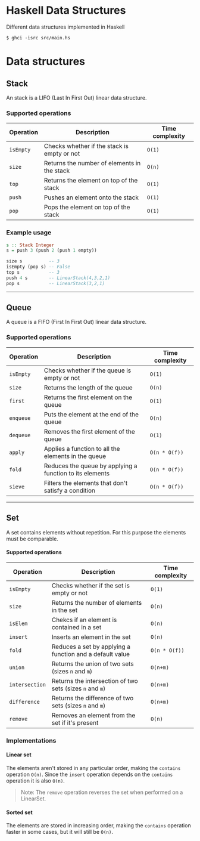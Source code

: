 # Haskell Data Structures
Different data structures implemented in Haskell

```console
$ ghci -isrc src/main.hs
```

# Data structures

## Stack
An stack is a LIFO (Last In First Out) linear data structure.

### Supported operations
| Operation | Description                                 | Time complexity |
| --------- | ------------------------------------------- | --------------- |
| `isEmpty` | Checks whether if the stack is empty or not | `O(1)`          |
| `size`    | Returns the number of elements in the stack | `O(n)`          |
| `top`     | Returns the element on top of the stack     | `O(1)`          |
| `push`    | Pushes an element onto the stack            | `O(1)`          |
| `pop`     | Pops the element on top of the stack        | `O(1)`          |

### Example usage
```hs
s :: Stack Integer
s = push 3 (push 2 (push 1 empty))

size s          -- 3
isEmpty (pop s) -- False
top s           -- 3
push 4 s        -- LinearStack(4,3,2,1)
pop s           -- LinearStack(3,2,1)
```
---

## Queue
A queue is a FIFO (First In First Out) linear data structure.

### Supported operations
| Operation | Description                                              | Time complexity |
| --------- | -------------------------------------------------------- | --------------- |
| `isEmpty` | Checks whether if the queue is empty or not              | `O(1)`          |
| `size`    | Returns the length of the queue                          | `O(n)`          |
| `first`   | Returns the first element on the queue                   | `O(1)`          |
| `enqueue` | Puts the element at the end of the queue                 | `O(n)`          |
| `dequeue` | Removes the first element of the queue                   | `O(1)`          |
| `apply`   | Applies a function to all the elements in the queue      | `O(n * O(f))`   |
| `fold`    | Reduces the queue by applying a function to its elements | `O(n * O(f))`   |
| `sieve`   | Filters the elements that don't satisfy a condition      | `O(n * O(f))`   |

---

## Set
A set contains elements without repetition. For this purpose the elements must be comparable.

#### Supported operations
| Operation      | Description                                              | Time complexity |
| -------------- | -------------------------------------------------------- | --------------- |
| `isEmpty`      | Checks whether if the set is empty or not                | `O(1)`          |
| `size`         | Returns the number of elements in the set                | `O(n)`          |
| `isElem`       | Chekcs if an element is contained in a set               | `O(n)`          |
| `insert`       | Inserts an element in the set                            | `O(n)`          |
| `fold`         | Reduces a set by applying a function and a default value | `O(n * O(f))`   |
| `union`        | Returns the union of two sets (sizes `n` and `m`)        | `O(n+m)`        |
| `intersection` | Returns the intersection of two sets (sizes `n` and `m`) | `O(n+m)`        |
| `difference`   | Returns the difference of two sets (sizes `n` and `m`)   | `O(n+m)`        |
| `remove`       | Removes an element from the set if it's present          | `O(n)`          |

### Implementations

#### Linear set
The elements aren't stored in any particular order, making the `contains` operation `O(n)`. Since the `insert` operation depends on the `contains` operation it is also `O(n)`.
> Note: The `remove` operation reverses the set when performed on a LinearSet.


#### Sorted set
The elements are stored in increasing order, making the `contains` operation faster in some cases, but it will still be `O(n)`.